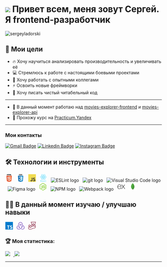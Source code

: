 <h1><img src="https://emojis.slackmojis.com/emojis/images/1531849430/4246/blob-sunglasses.gif?1531849430" width="30"/>
 <!--- 
 Hey there, I'm Sergey. I'm a frontend developer.
--->
Привет всем, меня зовут Сергей. Я frontend-разработчик
</h1>  

<p align="left"> <img src="https://komarev.com/ghpvc/?username=sergeyladorski&label=Profile%20views&color=0e75b6&style=flat" alt="sergeyladorski" /></p>

## 🎯 Мои цели
 <!--- 
My goals
--->
- 🔥 Хочу научиться анализировать производительность и увеличивать её
- 💻 Стремлюсь к работе с настоящими боевыми проектами
- 🔧 Хочу работать с опытными коллегами
- ⚡ Освоить новые фреймворки
- 💎 Хочу писать чистый читабельный код

____________________________

 <!--- 
- 🔭 I’m currently working on [react-mesto-api-full](https://github.com/sergeyladorski/react-mesto-api-full)
- 🌱 I’m currently studying at [Practicum.Yandex](https://practicum.yandex.com/web)
--->
- 🔭 В данный момент работаю над [movies-explorer-frontend](https://github.com/sergeyladorski/movies-explorer-frontend)
и [movies-explorer-api](https://github.com/sergeyladorski/movies-explorer-api)
- 🌱 Прохожу курс на [Practicum.Yandex](https://practicum.yandex.com/web)
____________________________

<h3 align="left">
Мои контакты
<!--- 
 Contact me
--->
</h3>

[![Gmail Badge](https://img.shields.io/badge/-sergeyladorski@gmail.com-c14438?style=flat&logo=Gmail&logoColor=white&link=mailto:sergeyladorski@gmail.com)](mailto:sergeyladorski@gmail.com)
[![Linkedin Badge](https://img.shields.io/badge/-sergeyladorski-0072b1?style=flat&logo=Linkedin&logoColor=white&link=https://www.linkedin.com/in/sergeyladorski/)](https://www.linkedin.com/in/sergeyladorski/)
[![Instagram Badge](https://img.shields.io/badge/-sergeyladorski-bc2a8d?style=flat&logo=Instagram&logoColor=white&link=https://https://instagram.com/sergey_ladorski)](https://instagram.com/sergey_ladorski)

## 🛠 Технологии и инструменты
<!--- 
Technologies and tools
--->

<p>
<img src="https://raw.githubusercontent.com/devicons/devicon/master/icons/html5/html5-original-wordmark.svg" alt="HTML5 logo" title="HTML5" height="25" />
&nbsp;
<img src="https://raw.githubusercontent.com/devicons/devicon/master/icons/css3/css3-original-wordmark.svg" alt="CSS3 logo" title="CSS3" height="25" />
&nbsp;
<img src="https://raw.githubusercontent.com/devicons/devicon/master/icons/javascript/javascript-original.svg" alt="JavaScript logo" title="JavaScript" height="25" />
&nbsp;
<img src="https://raw.githubusercontent.com/devicons/devicon/master/icons/react/react-original-wordmark.svg" alt="React logo" title="React" height="25" />
&nbsp;
<img src="https://github.com/get-icon/geticon/blob/master/icons/eslint.svg" alt="ESLint logo" title="ESLint" height="25" />
&nbsp;
<img src="https://github.com/get-icon/geticon/blob/master/icons/git-icon.svg" alt="git logo" title="git" height="25" />
&nbsp;
<img src="https://github.com/get-icon/geticon/blob/master/icons/visual-studio-code.svg" alt="Visual Studio Code logo" title="Visual Studio Code" height="25" />
&nbsp;
<img src="https://github.com/get-icon/geticon/blob/master/icons/figma.svg" alt="Figma logo" title="Figma" height="25" />
&nbsp;
<img src="https://github.com/devicons/devicon/blob/master/icons/nodejs/nodejs-original.svg" alt="Node.js logo" title="Node.js" height="25" />
&nbsp;
<img src="https://github.com/get-icon/geticon/blob/master/icons/npm.svg" alt="NPM logo" title="NPM" height="25" />
&nbsp;
<img src="https://github.com/get-icon/geticon/blob/master/icons/webpack.svg" alt="Webpack logo" title="Webpack" height="25" />
&nbsp;
<img src="https://github.com/devicons/devicon/blob/master/icons/express/express-original.svg" alt="Express.js logo" title="Express.js" height="25" />
&nbsp;
<img src="https://github.com/devicons/devicon/blob/master/icons/mongodb/mongodb-original.svg" alt="MongoDB logo" title="MongoDB" height="25" />
</p>

<!--- 
 ## 📖  What I am currently learning / improving on
--->

## 👨‍💻 В данный момент изучаю / улучшаю навыки
 <!--- 
What I am interested in learning
--->

<p>
<img src="https://github.com/devicons/devicon/blob/master/icons/typescript/typescript-plain.svg" alt="TypeScript logo" title="TypeScript" height="25" />
&nbsp;
<img src="https://github.com/devicons/devicon/blob/master/icons/redux/redux-original.svg" alt="Redux logo" title="Redux" height="25" />
&nbsp;
<img src="https://github.com/devicons/devicon/blob/master/icons/jest/jest-plain.svg" alt="Jest logo" title="Jest" height="25" />
</p>

### :trophy: Моя статистика:
 <!--- 
My stats
--->
<div>
<a href="https://github-readme-stats.vercel.app/api?username=sergeyladorski&show_icons=true">
  <img height="130" style="margin-right: 10px" src="https://github-readme-stats.vercel.app/api?username=sergeyladorski&hide=contribs&show_icons=true" />
</a>
<a href="https://github-readme-stats.vercel.app/api/top-langs/?username=sergeyladorski&layout=compact">
  <img height="130" src="https://github-readme-stats.vercel.app/api/top-langs/?username=sergeyladorski&layout=compact" />
</a>
</div>

------------

